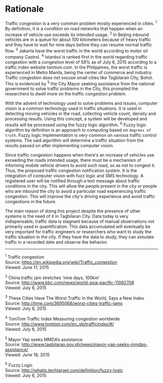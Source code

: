 # Rationale

Traffic congestion is a very common problem mostly experienced in cities. <sup>1</sup>
By definition, it is a condition on road networks that happen when an increase of vehicle use exceeds its
intended usage. <sup>2</sup> In Beijing inbound vehicles are in a queue for about 100 kilometers because
of heavy traffic and they have to wait for nine days before they can resume normal traffic flow.
<sup>3</sup> Jakarta have the worst traffic in the world according to motor oil company
Castrol. <sup>4</sup> Istanbul is ranked first in the world regarding traffic congestion
with a congestion level of 58% as of July 6, 2015 according to a traffic index website tomtom.com.
In the Philippines, the worst traffic is experienced in Metro Manila, being the center of commerce
and industry. Traffic congestion does not excuse small cities like Tagbilaran City, Bohol. This is
evidenced by <sup>5</sup> the City Mayor seeking assistance from the national government to
solve traffic problems in the City, this prompted the researchers to dwell more on the traffic
congestion problem.

With the advent of technology used to solve problems and issues, computer vision is a common
technology used in traffic situations. It is used in detecting moving vehicles in the road,
collecting vehicle count, density and processing results. Using this concept, a system will be 
developed and results will be processed using the fuzzy logic algorithm. <sup>6</sup> Fuzzy 
logic algorithm by definition is an approach to computing based on `degrees of truth`.
Fuzzy logic implementation is very common on various traffic control systems. The said algorithm
will determine a traffic situation from the results passed on after implementing computer vision.

Since traffic congestion happens when there's an increase of vehicles use exceeding the roads
intended usage, there must be a mechanism of informing mobile vehicle drivers to avoid such
road, so as not to congest it. Thus, the proposed traffic congestion notification system. It
is the integration of computer vision with fuzz logic and SMS technology. A registered user
will be notified through a text message about traffic conditions in the city. This will allow the 
people present in the city or people who are inbound the city to avoid a particular road
experiencing traffic congestion. This will improve the city's driving experience and avoid 
traffic congestions in the future.

The main reason of doing this project despite the presence of other systems is the need of it in Tagbilaran
City. Data today is very indispensable, traffic data is stagnant because of manual observations not primarily
used in quantification. This data accumulated will eventually be very important for traffic engineers or
researchers who want to study the traffic situation in the city. If they have the data to study, they can
simulate traffic in a recorded date and observe the behavior.

---

<sup>1</sup> Traffic congestion  
Source: https://en.wikipedia.org/wiki/Traffic_congestion  
Viewed: June 17, 2015

<sup>2</sup> China traffic jam stretches 'nine days, 100km'  
Source: http://www.bbc.com/news/world-asia-pacific-11062708  
Viewed: July 6, 2015

<sup>3</sup> These Cities Have The Worst Traffic in the World, Says a New Index  
Source: http://time.com/3695068/worst-cities-traffic-jams  
Viewed: July 6, 2015

<sup>4</sup> TomTom Traffic Index Measuring congestion worldwide  
Source: http://www.tomtom.com/en_gb/trafficindex/#/  
Viewed: July 6, 2015

<sup>5</sup> Mayor Yap seeks MMDA’s assistance  
Source: http://www.tagbilaran.gov.ph/news/mayor-yap-seeks-mmdas-assistance/  
Viewed: June 18, 2015

<sup>6</sup> Fuzzy Logic  
Source: http://whatis.techtarget.com/definition/fuzzy-logic  
Viewed: July 6, 2015
